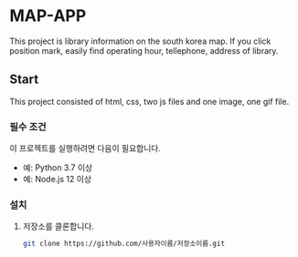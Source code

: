 # MAP-APP

This project is library information on the south korea map.
If you click position mark, easily find operating hour, tellephone, address of library.

## Start

This project consisted of html, css, two js files and one image, one gif file.

### 필수 조건

이 프로젝트를 실행하려면 다음이 필요합니다.
- 예: Python 3.7 이상
- 예: Node.js 12 이상

### 설치

1. 저장소를 클론합니다.
   ```bash
   git clone https://github.com/사용자이름/저장소이름.git
